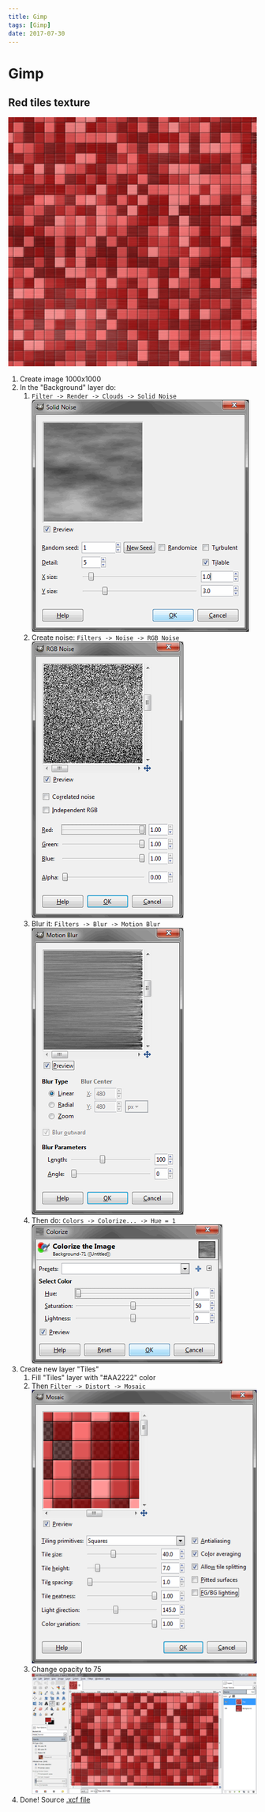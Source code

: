 ```yaml
---
title: Gimp
tags: [Gimp]
date: 2017-07-30
---
```


# Gimp

## Red tiles texture

![Red tiles](/resources/gimp-red-tiles/red-tiles.png)

1. Create image 1000x1000
2. In the "Background" layer do:
    1. `Filter -> Render -> Clouds -> Solid Noise`
       ![Solid Noise filter](/resources/gimp-red-tiles/01.png)
    2. Create noise: `Filters -> Noise -> RGB Noise`
       ![RGB Noise filter](/resources/gimp-red-tiles/02.png)
    3. Blur it: `Filters -> Blur -> Motion Blur`
       ![Motion Blur filter](/resources/gimp-red-tiles/03.png)
    4. Then do: `Colors -> Colorize... -> Hue = 1`
       ![Colorize Hue](/resources/gimp-red-tiles/04.png)
3. Create new layer "Tiles"
    1. Fill "Tiles" layer with "#AA2222" color
    2. Then `Filter -> Distort -> Mosaic`
       ![Mosaic filter](/resources/gimp-red-tiles/11.png)
    3. Change opacity to 75 ![Summary](/resources/gimp-red-tiles/12.png)
4. Done! Source [.xcf file](/resources/gimp-red-tiles/red-tiles.xcf)
